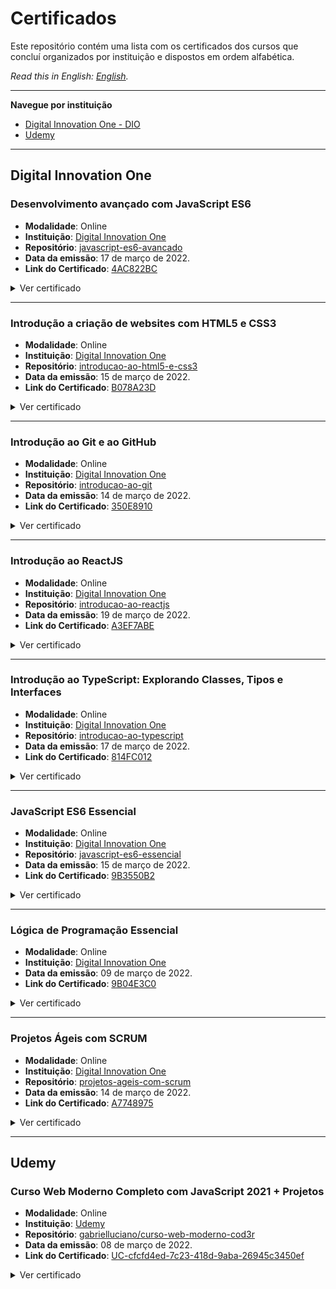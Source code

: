 # Certificados

Este repositório contém uma lista com os certificados dos cursos que concluí organizados por instituição e dispostos em ordem alfabética.

*Read this in English: [English](README.en.md).*

<hr>

**Navegue por instituição**

- [Digital Innovation One - DIO](#digital-innovation-one)
- [Udemy](#udemy)

<hr>

## Digital Innovation One

### Desenvolvimento avançado com JavaScript ES6

- **Modalidade**: Online
- **Instituição**: [Digital Innovation One](https://www.dio.me/)
- **Repositório**: [javascript-es6-avancado](https://github.com/gabrielluciano/cursos-dio/tree/main/cursos/javascript-es6-avancado)
- **Data da emissão**: 17 de março de 2022.
- **Link do Certificado**: [4AC822BC](https://www.dio.me/certificate/4AC822BC)

<details>
<summary>Ver certificado</summary>

<img width="100%" src="./src/img/4AC822BC.jpg" alt="Certificado do Curso Desenvolvimento avançado com JavaScript ES6">
</details>

<hr>

### Introdução a criação de websites com HTML5 e CSS3

- **Modalidade**: Online
- **Instituição**: [Digital Innovation One](https://www.dio.me/)
- **Repositório**: [introducao-ao-html5-e-css3](https://github.com/gabrielluciano/cursos-dio/tree/main/cursos/introducao-ao-html5-e-css3)
- **Data da emissão**: 15 de março de 2022.
- **Link do Certificado**: [B078A23D](https://www.dio.me/certificate/B078A23D)

<details>
<summary>Ver certificado</summary>

<img width="100%" src="./src/img/B078A23D.jpg" alt="Certificado do Curso Introdução a criação de websites com HTML5 e CSS3">
</details>

<hr>

### Introdução ao Git e ao GitHub

- **Modalidade**: Online
- **Instituição**: [Digital Innovation One](https://www.dio.me/)
- **Repositório**: [introducao-ao-git](https://github.com/gabrielluciano/cursos-dio/tree/main/cursos/introducao-ao-git)
- **Data da emissão**: 14 de março de 2022.
- **Link do Certificado**: [350E8910](https://www.dio.me/certificate/350E8910)

<details>
<summary>Ver certificado</summary>

<img width="100%" src="./src/img/350E8910.jpg" alt="Certificado do Curso Introdução ao Git e ao GitHub">
</details>

<hr>

### Introdução ao ReactJS

- **Modalidade**: Online
- **Instituição**: [Digital Innovation One](https://www.dio.me/)
- **Repositório**: [introducao-ao-reactjs](https://github.com/gabrielluciano/cursos-dio/tree/main/cursos/introducao-ao-reactjs)
- **Data da emissão**: 19 de março de 2022.
- **Link do Certificado**: [A3EF7ABE](https://www.dio.me/certificate/A3EF7ABE)

<details>
<summary>Ver certificado</summary>

<img width="100%" src="./src/img/A3EF7ABE.jpg" alt="Certificado do Curso Introdução ao ReactJS">
</details>

<hr>

### Introdução ao TypeScript: Explorando Classes, Tipos e Interfaces

- **Modalidade**: Online
- **Instituição**: [Digital Innovation One](https://www.dio.me/)
- **Repositório**: [introducao-ao-typescript](https://github.com/gabrielluciano/cursos-dio/tree/main/cursos/introducao-ao-typescript)
- **Data da emissão**: 17 de março de 2022.
- **Link do Certificado**: [814FC012](https://www.dio.me/certificate/814FC012)

<details>
<summary>Ver certificado</summary>

<img width="100%" src="./src/img/814FC012.jpg" alt="Certificado do Curso Introdução ao TypeScript">
</details>

<hr>

### JavaScript ES6 Essencial

- **Modalidade**: Online
- **Instituição**: [Digital Innovation One](https://www.dio.me/)
- **Repositório**: [javascript-es6-essencial](https://github.com/gabrielluciano/cursos-dio/tree/main/cursos/javascript-es6-essencial)
- **Data da emissão**: 15 de março de 2022.
- **Link do Certificado**: [9B3550B2](https://www.dio.me/certificate/9B3550B2)

<details>
<summary>Ver certificado</summary>

<img width="100%" src="./src/img/9B3550B2.jpg" alt="Certificado do Curso JavaScript ES6 Essencial">
</details>

<hr>

### Lógica de Programação Essencial

- **Modalidade**: Online
- **Instituição**: [Digital Innovation One](https://www.dio.me/)
- **Data da emissão**: 09 de março de 2022.
- **Link do Certificado**: [9B04E3C0](https://www.dio.me/certificate/9B04E3C0)

<details>
<summary>Ver certificado</summary>

<img width="100%" src="./src/img/9B04E3C0.jpg" alt="Certificado do Curso Lógica de Programação Essencial">
</details>

<hr>

### Projetos Ágeis com SCRUM

- **Modalidade**: Online
- **Instituição**: [Digital Innovation One](https://www.dio.me/)
- **Repositório**: [projetos-ageis-com-scrum](https://github.com/gabrielluciano/cursos-dio/tree/main/cursos/projetos-ageis-com-scrum)
- **Data da emissão**: 14 de março de 2022.
- **Link do Certificado**: [A7748975](https://www.dio.me/certificate/A7748975)

<details>
<summary>Ver certificado</summary>

<img width="100%" src="./src/img/A7748975.jpg" alt="Certificado do Curso Projetos Ágeis com SCRUM">
</details>

<hr>

## Udemy

### Curso Web Moderno Completo com JavaScript 2021 + Projetos

- **Modalidade**: Online
- **Instituição**: [Udemy](https://www.udemy.com/course/curso-web)
- **Repositório**: [gabrielluciano/curso-web-moderno-cod3r](https://github.com/gabrielluciano/curso-web-moderno-cod3r)
- **Data da emissão**: 08 de março de 2022.
- **Link do Certificado**: [UC-cfcfd4ed-7c23-418d-9aba-26945c3450ef](https://www.udemy.com/certificate/UC-cfcfd4ed-7c23-418d-9aba-26945c3450ef/)

<details>
<summary>Ver certificado</summary>

<img width="100%" src="./src/img/UC-cfcfd4ed-7c23-418d-9aba-26945c3450ef.jpg" alt="Certificado do Curso Web Moderno">
</details>